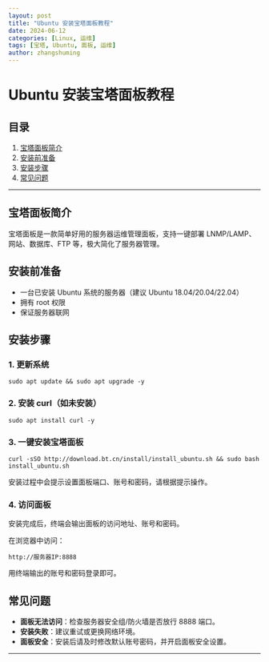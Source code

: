 ```yaml
---
layout: post
title: "Ubuntu 安装宝塔面板教程"
date: 2024-06-12
categories: [Linux, 运维]
tags: [宝塔, Ubuntu, 面板, 运维]
author: zhangshuming
---
```


# Ubuntu 安装宝塔面板教程

## 目录

1. [宝塔面板简介](#宝塔面板简介)
2. [安装前准备](#安装前准备)
3. [安装步骤](#安装步骤)
4. [常见问题](#常见问题)

---

## 宝塔面板简介

宝塔面板是一款简单好用的服务器运维管理面板，支持一键部署 LNMP/LAMP、网站、数据库、FTP 等，极大简化了服务器管理。

## 安装前准备

- 一台已安装 Ubuntu 系统的服务器（建议 Ubuntu 18.04/20.04/22.04）
- 拥有 root 权限
- 保证服务器联网

## 安装步骤

### 1. 更新系统

```
sudo apt update && sudo apt upgrade -y
```

### 2. 安装 curl（如未安装）

```
sudo apt install curl -y
```

### 3. 一键安装宝塔面板

```
curl -sSO http://download.bt.cn/install/install_ubuntu.sh && sudo bash install_ubuntu.sh
```

安装过程中会提示设置面板端口、账号和密码，请根据提示操作。

### 4. 访问面板

安装完成后，终端会输出面板的访问地址、账号和密码。

在浏览器中访问：

```
http://服务器IP:8888
```

用终端输出的账号和密码登录即可。

## 常见问题

- **面板无法访问**：检查服务器安全组/防火墙是否放行 8888 端口。
- **安装失败**：建议重试或更换网络环境。
- **面板安全**：安装后请及时修改默认账号密码，并开启面板安全设置。

---

